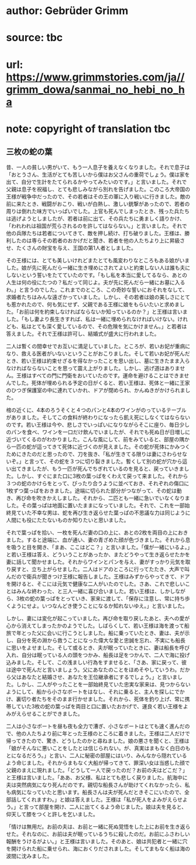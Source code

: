 # author: Gebrüder Grimm
# source: tbc
# url: https://www.grimmstories.com/ja//grimm_dowa/sanmai_no_hebi_no_ha
# note: copyright of translation tbc

## 三枚の蛇の葉 

昔、一人の貧しい男がいて、もう一人息子を養えなくなりました。それで息子は「おとうさん、生活がとても苦しいから僕はお父さんの重荷でしょう。僕は家を出て、自分で生計をたてられるかやってみたいのです。」と言いました。それで父親は息子を祝福し、とても悲しみながら別れを告げました。このころ大帝国の王様が戦争中だったので、その若者はその王の軍に入り戦いに行きました。敵の前に来たとき、戦闘がおこり、戦いが白熱し、激しい銃撃があったので、若者の周りは倒れた味方でいっぱいでした。上官も死んでしまったとき、残った兵たちは逃げようとしましたが、若者は前に出て、その兵たちに勇ましく語りかけ、「われわれは祖国が荒らされるのを許してはならない。」と言いました。それで他の兵隊たちは若者についてきて、敵を押し続け、打ち破りました。王様は、勝利したのは専らその若者のおかげだと聞き、若者を他の人たちより上に昇級させ、たくさんの財宝を与え、王国の第1人者としました。

その王様には、とても美しいけれどまたとても風変わりなところもある娘がいました。娘が先に死んだら一緒に生き埋めにされてよいと約束しない人は誰も夫にしないという誓いをたてていたのです。「もし私を本当に愛してるなら、あとの人生は何の役にたつの？私だって同じよ。夫が先に死んだら一緒にお墓に入るわ。」と言うのでした。これまでのところ、この奇妙な誓いにおそれをなして、求婚者たちはみんな遠ざかっていました。しかし、その若者は娘の美しさにとても惹かれたので、何も気にせず、父親である王様に娘をもらいたいと求めました。「お前は何を約束しなければならないか知っているのか？」と王様は言いました。「もし妻より長生きすれば、私は一緒に埋められなければいけない。けれども、私はとても深く愛しているので、その危険を気にかけません。」と若者は答えました。それで王様は許可し、結婚式が盛大に行われました。

二人は暫くの間幸せでお互いに満足していました。ところが、若いお妃が重病になり、救える医者がいないということがおこりました。そして若いお妃が死んだとき、若い王様は約束せざるを得なかったことを思い出し、墓に生きたまま入らなければならないことを思って震え上がりました。しかし、逃げ道はありません。王様はすべての門に門衛をおいていたのです。運命を避けることはできませんでした。死体が埋められる予定の日がくると、若い王様は、死体と一緒に王家のひつぎ保護室の中に連れていかれ、ドアが閉められ、かんぬきがかけられました。

棺の近くに、4本のろうそくと４つのパンと4本のワインがのっているテーブルがありました。そしてこの食料が終わりになったら飢え死にしなくてはならないのです。若い王様は今や、悲しさでいっぱいになりながらそこに座り、毎日少しのパンを食べ、ワインを一口だけ飲んでいましたが、それでも死ぬ日が日増しに近づいてくるのがわかりました。こんな風にして、前をみていると、部屋の隅から一匹の蛇が這ってきて死体に近づくのが見えました。その蛇が死体にかみつくためにきたのだと思ったので、刀を抜き、「私が生きてる限りは妻にさわらせないぞ。」と言って、その蛇を３つに切り裂きました。暫くして別の蛇が穴から這い出てきましたが、もう一匹が死んでちぎれているのを見ると、戻っていきました。しかし、すぐにまた口に3枚の葉っぱをくわえて戻って来ました。それから３つの蛇のかけらをとって、ぴったり合うように並べておき、それぞれの傷口に1枚ずつ葉っぱをおきました。途端に切られた部分がつながって、その蛇は動き、再び命を吹きかえしました。それから、二匹とも一緒に急いでいなくなりました。その葉っぱは地面に置いたままになっていました。それで、これを一部始終見ていた不幸な男は、蛇を再び生き返らせた葉っぱの不思議な力は同じように人間にも役にたたないものか知りたいと思いました。

それで葉っぱを拾い、一枚を死んだ妻の口の上に、あとの2枚を両目の上におきました。すると途端に、血が通い、妻の青ざめた顔が色づきました。それから息を吸うと目を開き、「まあ、ここはどこ？」と言いました。「僕が一緒にいるよ。」と若い王様は答え、どういうことがあったか、またどうやって生き返らせたかを妻に話して聞かせました。それからワインとパンを与え、妻がすっかり元気を取り戻すと、立ち上がらせました。二人はドアのところに行ってたたき、大声で叫んだので衛兵が聞きつけ王様に報告しました。王様はみずからやってきて、ドアを開けると、そこには元気で健康な二人がいたのでした。さあ、これで悲しいことはみんな終わった、と三人一緒に喜び合いました。若い王様は、しかしながら、3枚の蛇の葉っぱをとっていき、家来に渡して、「保存に注意し、常に持ち歩くようにせよ。いつなんどき使うことになるか知れないゆえ。」と言いました。

しかし、妻には変化が起こっていました。再び命を取り戻したあと、夫への愛が心から消えてしまったかのようでした。しばらくして、若い王様は海を渡って船旅で年とった父に会いに行こうとしました。船に乗っていたとき、妻は、夫が示し、自分を死の淵から救うことになった偉大な愛と忠誠を忘れ、不実にも船長に思いをよせました。そして或るとき、夫が眠っていたときに、妻は船長を呼び入れ、自分は眠っている人の頭をつかみ、船長は足をつかんで、二人で海に投げ込みました。そして、この浅ましい行為をすませると、「さあ、家に戻って、彼は途中で死んだと言いましょう。父にあなたのことをほめそやしていうわ。だから父はあなたと結婚させ、あなたを王位継承者にするでしょう。」と言いました。しかし、二人がやったことを一部始終見ていた忠実な家来は、見つからないようにして、船から小さなボートをはなし、それに乗ると、主人を探しにでかけ、裏切り者たちをそのまま行かせました。それから、死体を釣り上げ、常に携帯していた3枚の蛇の葉っぱを両目と口に置いたおかげで、運良く若い王様をよみがえらせることができました。

二人は小さなボートを昼も夜も全力で漕ぎ、小さなボートはとても速く進んだので、他の人たちより前に年とった王様のところに着きました。王様は二人だけで帰ってきたので、驚き、どうしたのかと尋ねました。娘の悪さを聞くと、王様は「娘がそんなに悪いことをしたとは信じられない。が、真実はまもなく白日のもとになるだろう。」と言い、二人に秘密の部屋にはいり、みんなから隠れているよう命じました。それからまもなく大船が帰ってきて、罪深い女は当惑した顔で父親のまえに現れました。「どうして一人で戻ったのだ？お前の夫はどこだ？」と王様は言いました。「ああ、お父様、私はとても悲しく戻りました。航海中に夫は突然病気になり死んだのです。親切な船長さんが助けてくれなかったら、私も病気になっていたと思います。船長さんは夫が死んだときそこにいたので、全部話してくれますわ。」と娘は答えました。王様は「私が死人をよみがえらせよう。」と言って部屋を開け、二人に出てくるよう命じました。娘は夫を見ると、仰天して膝をつくと許しを乞いました。

「情けは無用だ。お前の夫は、お前と一緒に死ぬ覚悟をした上にお前を生き返らせた。それなのに、お前は夫が眠っているうちに殺したのだ。お前にふさわしい報酬をうけるがよい。」と王様は言いました。そのあと、娘は共犯者と一緒に穴を開けられた船に乗せられ、海におくりだされました。そしてまもなく船は海の波間に沈みました。
